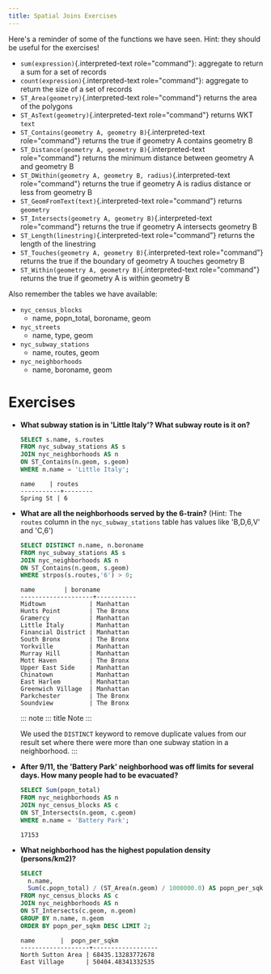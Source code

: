 ```yaml
---
title: Spatial Joins Exercises
---
```


Here\'s a reminder of some of the functions we have seen. Hint: they
should be useful for the exercises!

-   `sum(expression)`{.interpreted-text role="command"}: aggregate to
    return a sum for a set of records
-   `count(expression)`{.interpreted-text role="command"}: aggregate to
    return the size of a set of records
-   `ST_Area(geometry)`{.interpreted-text role="command"} returns the
    area of the polygons
-   `ST_AsText(geometry)`{.interpreted-text role="command"} returns WKT
    `text`
-   `ST_Contains(geometry A, geometry B)`{.interpreted-text
    role="command"} returns the true if geometry A contains geometry B
-   `ST_Distance(geometry A, geometry B)`{.interpreted-text
    role="command"} returns the minimum distance between geometry A and
    geometry B
-   `ST_DWithin(geometry A, geometry B, radius)`{.interpreted-text
    role="command"} returns the true if geometry A is radius distance or
    less from geometry B
-   `ST_GeomFromText(text)`{.interpreted-text role="command"} returns
    `geometry`
-   `ST_Intersects(geometry A, geometry B)`{.interpreted-text
    role="command"} returns the true if geometry A intersects geometry B
-   `ST_Length(linestring)`{.interpreted-text role="command"} returns
    the length of the linestring
-   `ST_Touches(geometry A, geometry B)`{.interpreted-text
    role="command"} returns the true if the boundary of geometry A
    touches geometry B
-   `ST_Within(geometry A, geometry B)`{.interpreted-text
    role="command"} returns the true if geometry A is within geometry B

Also remember the tables we have available:

-   `nyc_census_blocks`
    -   name, popn_total, boroname, geom
-   `nyc_streets`
    -   name, type, geom
-   `nyc_subway_stations`
    -   name, routes, geom
-   `nyc_neighborhoods`
    -   name, boroname, geom

# Exercises

-   **What subway station is in \'Little Italy\'? What subway route is
    it on?**

    ``` sql
    SELECT s.name, s.routes
    FROM nyc_subway_stations AS s
    JOIN nyc_neighborhoods AS n
    ON ST_Contains(n.geom, s.geom)
    WHERE n.name = 'Little Italy';
    ```

        name    | routes
        -----------+--------
        Spring St | 6

-   **What are all the neighborhoods served by the 6-train?** (Hint: The
    `routes` column in the `nyc_subway_stations` table has values like
    \'B,D,6,V\' and \'C,6\')

    ``` sql
    SELECT DISTINCT n.name, n.boroname
    FROM nyc_subway_stations AS s
    JOIN nyc_neighborhoods AS n
    ON ST_Contains(n.geom, s.geom)
    WHERE strpos(s.routes,'6') > 0;
    ```

        name        | boroname
        --------------------+-----------
        Midtown            | Manhattan
        Hunts Point        | The Bronx
        Gramercy           | Manhattan
        Little Italy       | Manhattan
        Financial District | Manhattan
        South Bronx        | The Bronx
        Yorkville          | Manhattan
        Murray Hill        | Manhattan
        Mott Haven         | The Bronx
        Upper East Side    | Manhattan
        Chinatown          | Manhattan
        East Harlem        | Manhattan
        Greenwich Village  | Manhattan
        Parkchester        | The Bronx
        Soundview          | The Bronx

    ::: note
    ::: title
    Note
    :::

    We used the `DISTINCT` keyword to remove duplicate values from our
    result set where there were more than one subway station in a
    neighborhood.
    :::

-   **After 9/11, the \'Battery Park\' neighborhood was off limits for
    several days. How many people had to be evacuated?**

    ``` sql
    SELECT Sum(popn_total)
    FROM nyc_neighborhoods AS n
    JOIN nyc_census_blocks AS c
    ON ST_Intersects(n.geom, c.geom)
    WHERE n.name = 'Battery Park';
    ```

        17153

-   **What neighborhood has the highest population density
    (persons/km2)?**

    ``` sql
    SELECT
      n.name,
      Sum(c.popn_total) / (ST_Area(n.geom) / 1000000.0) AS popn_per_sqkm
    FROM nyc_census_blocks AS c
    JOIN nyc_neighborhoods AS n
    ON ST_Intersects(c.geom, n.geom)
    GROUP BY n.name, n.geom
    ORDER BY popn_per_sqkm DESC LIMIT 2;
    ```

        name       |  popn_per_sqkm
        -------------------+------------------
        North Sutton Area | 68435.13283772678
        East Village      | 50404.48341332535
